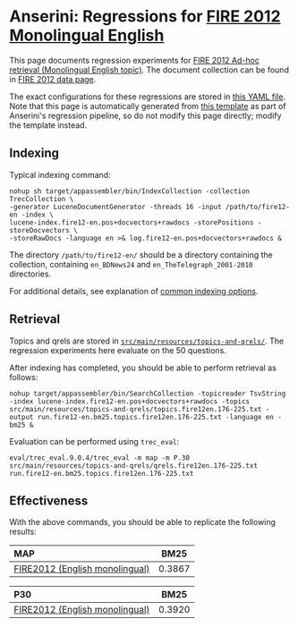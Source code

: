 # Anserini: Regressions for [FIRE 2012 Monolingual English](http://isical.ac.in/~fire/2012/adhoc.html)

This page documents regression experiments for [FIRE 2012 Ad-hoc retrieval (Monolingual English topic)](http://isical.ac.in/~fire/2012/adhoc.html).
The document collection can be found in [FIRE 2012 data page](http://fire.irsi.res.in/fire/static/data).

The exact configurations for these regressions are stored in [this YAML file](../src/main/resources/regression/fire-en.yaml).
Note that this page is automatically generated from [this template](../src/main/resources/docgen/templates/fire12-en.template) as part of Anserini's regression pipeline, so do not modify this page directly; modify the template instead.

## Indexing

Typical indexing command:

```
nohup sh target/appassembler/bin/IndexCollection -collection TrecCollection \
-generator LuceneDocumentGenerator -threads 16 -input /path/to/fire12-en -index \
lucene-index.fire12-en.pos+docvectors+rawdocs -storePositions -storeDocvectors \
-storeRawDocs -language en >& log.fire12-en.pos+docvectors+rawdocs &
```

The directory `/path/to/fire12-en/` should be a directory containing the collection, containing `en_BDNews24` and `en_TheTelegraph_2001-2010` directories.

For additional details, see explanation of [common indexing options](common-indexing-options.md).

## Retrieval

Topics and qrels are stored in [`src/main/resources/topics-and-qrels/`](../src/main/resources/topics-and-qrels/).
The regression experiments here evaluate on the 50 questions.

After indexing has completed, you should be able to perform retrieval as follows:

```
nohup target/appassembler/bin/SearchCollection -topicreader TsvString -index lucene-index.fire12-en.pos+docvectors+rawdocs -topics src/main/resources/topics-and-qrels/topics.fire12en.176-225.txt -output run.fire12-en.bm25.topics.fire12en.176-225.txt -language en -bm25 &

```

Evaluation can be performed using `trec_eval`:

```
eval/trec_eval.9.0.4/trec_eval -m map -m P.30 src/main/resources/topics-and-qrels/qrels.fire12en.176-225.txt run.fire12-en.bm25.topics.fire12en.176-225.txt

```

## Effectiveness

With the above commands, you should be able to replicate the following results:

MAP                                     | BM25      |
:---------------------------------------|-----------|
[FIRE2012 (English monolingual)](http://isical.ac.in/~fire/2012/adhoc.html)| 0.3867    |


P30                                     | BM25      |
:---------------------------------------|-----------|
[FIRE2012 (English monolingual)](http://isical.ac.in/~fire/2012/adhoc.html)| 0.3920    |


